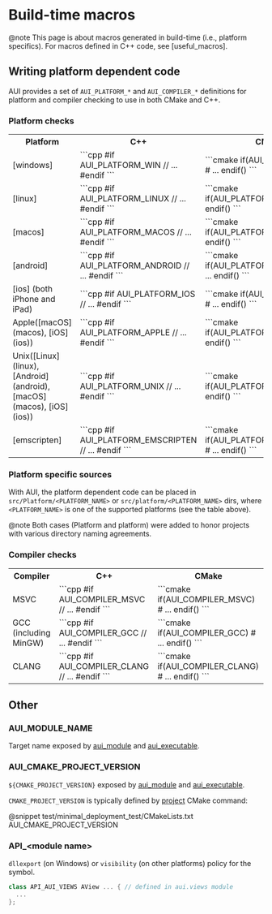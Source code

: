 # Build-time macros

@note
This page is about macros generated in build-time (i.e., platform specifics). For macros defined in C++ code, see
[useful_macros].

## Writing platform dependent code

AUI provides a set of `AUI_PLATFORM_*` and `AUI_COMPILER_*` definitions for platform and compiler checking to use in
both CMake and C++.

### Platform checks

<table markdown>
   <tr>
     <th>Platform</th>
     <th>C++</th>
     <th>CMake</th>
     <th>Platform specific dir(s)</th>
   </tr>
   <tr>
     <td markdown>
       [windows]
     </td>
     <td markdown>
       ```cpp
        #if AUI_PLATFORM_WIN
          // ...
        #endif
       ```
     </td>
     <td markdown>
       ```cmake
        if(AUI_PLATFORM_WIN)
          # ...
        endif()
       ```
     </td>
     <td markdown>
       src/Platform/win32
       src/platform/win32
     </td>
   </tr>

   <tr>
     <td markdown>
       [linux]
     </td>
     <td markdown>
       ```cpp
        #if AUI_PLATFORM_LINUX
          // ...
        #endif
       ```
     </td>
     <td markdown>
       ```cmake
        if(AUI_PLATFORM_LINUX)
          # ...
        endif()
       ```
     </td>
     <td markdown>
       src/Platform/linux
       src/platform/linux
     </td>
   </tr>

   <tr>
     <td markdown>
       [macos]
     </td>
     <td markdown>
       ```cpp
        #if AUI_PLATFORM_MACOS
          // ...
        #endif
       ```
     </td>
     <td markdown>
       ```cmake
        if(AUI_PLATFORM_MACOS)
          # ...
        endif()
       ```
     </td>
     <td markdown>
       src/Platform/macos
       src/platform/macos
     </td>
   </tr>

   <tr>
     <td markdown>
       [android]
     </td>
     <td markdown>
       ```cpp
        #if AUI_PLATFORM_ANDROID
          // ...
        #endif
       ```
     </td>
     <td markdown>
       ```cmake
        if(AUI_PLATFORM_ANDROID)
          # ...
        endif()
       ```
     </td>
     <td markdown>
       src/Platform/android
       src/platform/android
     </td>
   </tr>

   <tr>
     <td markdown>
       [ios] (both iPhone and iPad)
     </td>
     <td markdown>
       ```cpp
        #if AUI_PLATFORM_IOS
          // ...
        #endif
       ```
     </td>
     <td markdown>
       ```cmake
        if(AUI_PLATFORM_IOS)
          # ...
        endif()
       ```
     </td>
     <td markdown>
       src/Platform/ios
       src/platform/ios
     </td>
   </tr>

   <tr>
     <td markdown>
       Apple([macOS](macos), [iOS](ios))
     </td>
     <td markdown>
       ```cpp
        #if AUI_PLATFORM_APPLE
          // ...
        #endif
       ```
     </td>
     <td markdown>
       ```cmake
        if(AUI_PLATFORM_APPLE)
          # ...
        endif()
       ```
     </td>
     <td markdown>
       src/Platform/apple
       src/platform/apple
     </td>
   </tr>

   <tr>
     <td markdown>
       Unix([Linux](linux), [Android](android), [macOS](macos), [iOS](ios))
     </td>
     <td markdown>
       ```cpp
        #if AUI_PLATFORM_UNIX
          // ...
        #endif
       ```
     </td>
     <td markdown>
       ```cmake
        if(AUI_PLATFORM_UNIX)
          # ...
        endif()
       ```
     </td>
     <td markdown>
       src/Platform/unix
       src/platform/unix
     </td>
   </tr>

   <tr>
     <td markdown>
       [emscripten]
     </td>
     <td markdown>
       ```cpp
        #if AUI_PLATFORM_EMSCRIPTEN
          // ...
        #endif
       ```
     </td>
     <td markdown>
       ```cmake
        if(AUI_PLATFORM_EMSCRIPTEN)
          # ...
        endif()
       ```
     </td>
     <td markdown>
       src/Platform/emscripten
       src/platform/emscripten
     </td>
   </tr>
</table>

### Platform specific sources

With AUI, the platform dependent code can be placed in `src/Platform/<PLATFORM_NAME>` or `src/platform/<PLATFORM_NAME>`
dirs, where `<PLATFORM_NAME>` is one of the supported platforms (see the table above).

@note
Both cases (Platform and platform) were added to honor projects with various directory naming agreements.


### Compiler checks

<table>
   <tr>
     <th>Compiler</th>
     <th>C++</th>
     <th>CMake</th>
   </tr>
   <tr>
     <td markdown>
       MSVC
     </td>
     <td markdown>
       ```cpp
        #if AUI_COMPILER_MSVC
          // ...
        #endif
       ```
     </td>
     <td markdown>
       ```cmake
        if(AUI_COMPILER_MSVC)
          # ...
        endif()
       ```
     </td>
   </tr>

   <tr>
     <td markdown>
       GCC (including MinGW)
     </td>
     <td markdown>
       ```cpp
        #if AUI_COMPILER_GCC
          // ...
        #endif
       ```
     </td>
     <td markdown>
       ```cmake
        if(AUI_COMPILER_GCC)
          # ...
        endif()
       ```
     </td>
   </tr>

   <tr>
     <td markdown>
       CLANG
     </td>
     <td markdown>
       ```cpp
        #if AUI_COMPILER_CLANG
          // ...
        #endif
       ```
     </td>
     <td markdown>
       ```cmake
        if(AUI_COMPILER_CLANG)
          # ...
        endif()
       ```
     </td>
   </tr>
</table>

## Other

### AUI_MODULE_NAME

Target name exposed by [aui_module]([docs]/aui_module.md) and [aui_executable]([docs]/aui_executable.md).

### AUI_CMAKE_PROJECT_VERSION

`${CMAKE_PROJECT_VERSION}` exposed by [aui_module]([docs]/aui_module.md) and [aui_executable]([docs]/aui_executable.md).

`CMAKE_PROJECT_VERSION` is typically defined by [project](https://cmake.org/cmake/help/latest/command/project.html) 
CMake command:

@snippet test/minimal_deployment_test/CMakeLists.txt AUI_CMAKE_PROJECT_VERSION

### API_\<module name\>

`dllexport` (on Windows) or `visibility` (on other platforms) policy for the symbol.

```cpp
class API_AUI_VIEWS AView ... { // defined in aui.views module
  ...
};
```